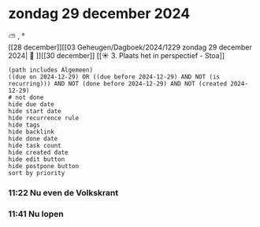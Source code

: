 # zondag 29 december 2024

⛅ , °<br>[[28 december]][[03 Geheugen/Dagboek/2024/1229 zondag 29 december 2024| 📓 ]][[30 december]]
[[☀️ 3. Plaats het in perspectief - Stoa]]
```tasks
(path includes Algemeen)
((due on 2024-12-29) OR ((due before 2024-12-29) AND NOT (is recurring))) AND NOT (done before 2024-12-29) AND NOT (created 2024-12-29)
# not done
hide due date
hide start date
hide recurrence rule
hide tags
hide backlink
hide done date
hide task count
hide created date
hide edit button
hide postpone button 
sort by priority 
```
### 11:22 Nu even de Volkskrant   
### 11:41 Nu lopen  